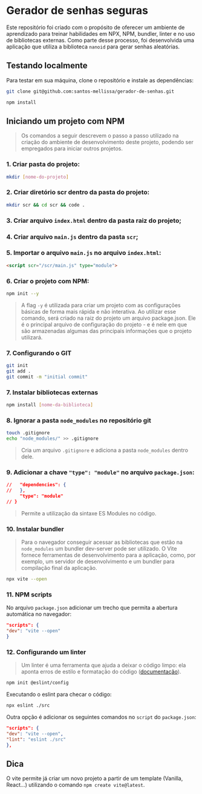 # Gerador de senhas seguras
Este repositório foi criado com o propósito de oferecer um ambiente de aprendizado para treinar habilidades em NPX, NPM, bundler, linter e no uso de bibliotecas externas. Como parte desse processo, foi desenvolvida uma aplicação que utiliza a biblioteca `nanoid` para gerar senhas aleatórias.

## Testando localmente
Para testar em sua máquina, clone o repositório e instale as dependências:
```sh
git clone git@github.com:santos-mellissa/gerador-de-senhas.git
```

```sh
npm install
```

## Iniciando um projeto com NPM
> Os comandos a seguir descrevem o passo a passo utilizado na criação do ambiente de desenvolvimento deste projeto, podendo ser empregados para iniciar outros projetos.
### 1. Criar pasta do projeto:
```sh
mkdir [nome-do-projeto]
```
### 2. Criar diretório scr dentro da pasta do projeto:
```sh
mkdir scr && cd scr && code .
```
### 3. Criar arquivo `index.html` dentro da pasta raiz do projeto;
### 4. Criar arquivo `main.js` dentro da pasta `scr`;
### 5. Importar o arquivo `main.js` no arquivo `index.html`:
```html
<script scr="/scr/main.js" type="module">
```
### 6. Criar o projeto com NPM:
```sh
npm init --y
```
> A flag `-y` é utilizada para criar um projeto com as configurações básicas de forma mais rápida e não interativa.
Ao utilizar esse comando, será criado na raiz do projeto um arquivo package.json. Ele é o principal arquivo de configuração do projeto - e é nele em que são armazenadas algumas das principais informações que o projeto utilizará.
### 7. Configurando o GIT
```sh
git init
git add .
git commit -m "initial commit"
```
### 7. Instalar bibliotecas externas
```sh
npm install [nome-da-biblioteca]
```
### 8. Ignorar a pasta `node_modules` no repositório git
```sh
touch .gitignore
echo "node_modules/" >> .gitignore
```
> Cria um arquivo `.gitignore` e adiciona a pasta `node_modules` dentro dele.
### 9. Adicionar a chave `"type": "module"` no arquivo `package.json`:
```json
//   "dependencies": {
//   },
     "type": "module"
// }
```
> Permite a utilização da sintaxe ES Modules no código.
### 10. Instalar bundler
> Para o navegador conseguir acessar as bibliotecas que estão na `node_modules` um bundler dev-server pode ser utilizado. O Vite fornece ferramentas de desenvolvimento para a aplicação, como, por exemplo, um servidor de desenvolvimento e um bundler para compilação final da aplicação.
```sh
npx vite --open
```
### 11. NPM scripts
No arquivo `package.json` adicionar um trecho que permita a abertura automática no navegador:
```json
"scripts": {
"dev": "vite --open"
}
```
### 12. Configurando um linter
> Um linter é uma ferramenta que ajuda a deixar o código limpo: ela aponta erros de estilo e formatação do código ([documentação](https://eslint.org/docs/latest/rules/)).
```sh
npm init @eslint/config
```
Executando o eslint para checar o código:
```sh
npx eslint ./src
```
Outra opção é adicionar os seguintes comandos no `script` do `package.json`:
```json
"scripts": {
"dev": "vite --open",
"lint": "eslint ./src"
},
```
## Dica
O vite permite já criar um novo projeto a partir de um template (Vanilla, React...) utilizando o comando `npm create vite@latest`.